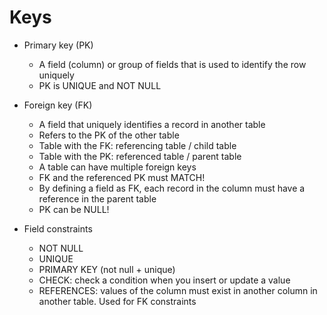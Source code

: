 # Keys

- Primary key (PK)
  - A field (column) or group of fields that is used to identify the row uniquely
  - PK is UNIQUE and NOT NULL
- Foreign key (FK)
  - A field that uniquely identifies a record in another table
  - Refers to the PK of the other table
  - Table with the FK: referencing table / child table
  - Table with the PK: referenced table / parent table
  - A table can have multiple foreign keys
  - FK and the referenced PK must MATCH!
  - By defining a field as FK, each record in the column must have a reference in the parent table
  - PK can be NULL!

- Field constraints
  - NOT NULL
  - UNIQUE
  - PRIMARY KEY (not null + unique)
  - CHECK: check a condition when you insert or update a value
  - REFERENCES: values of the column must exist in another column in another table. Used for FK constraints
